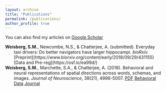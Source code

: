 ```yaml
---
layout: archive
title: "Publications"
permalink: /publications/
author_profile: true
---
```

You can also find my articles on [Google Scholar](https://osf.io/ea99d/)


<div style="padding-left:2em;text-indent:-2em;">
<strong>Weisberg, S.M.</strong>, Newcombe, N.S., & Chatterjee, A. (submitted). Everyday taxi drivers: Do better navigators have larger hippocampi. <em>bioRxiv. </em> [Preprint](https://www.biorxiv.org/content/early/2018/09/29/431155) [Data and Pre-reg](https://osf.io/ea99d/)
</div>


<div style="padding-left:2em;text-indent:-2em;">
<strong>Weisberg, S.M.</strong>, Marchette, S.A., & Chatterjee, A. (2018). Behavioral and neural representations of spatial directions across words, schemas, and images. <em>Journal of Neuroscience</em>, 38(21), 4996-5007.  <u><a href="http://smweis.github.io/files/JNeuro_Weisberg_2018.pdf">PDF</a></u>   <u><a href="https://osf.io/djwfa/)">Behavioral Data</a></u>   <u><a href="http://www.jneurosci.org/content/early/2018/05/02/JNEUROSCI.3250-17.2018">Journal</a></u>
</div>
